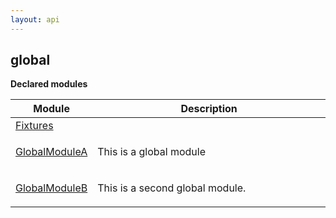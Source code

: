 ```yaml
---
layout: api
---
```


<style>
:root {
    --keyword-color: #a626a4;
}

.api-code {
    font-family: monospace;
    margin-bottom: 1rem;
    scroll-margin-top: 5.25rem;
}

.api-code pre {
    background-color: transparent;
}

.api-code .line {
    white-space: nowrap;
}

.api-code .keyword {
    color: var(--keyword-color);
}
</style>
<h2 class="title is-3">global</h2>
<p class="is-size-5"><strong>Declared modules</strong></p>



<table class="table is-bordered docs-modules"><thead><tr><th width="25%">Module</th><th width="75%">Description</th></tr></thead><tbody><tr><td><a href="/test-project/reference/TestProject/global-fixtures.html">Fixtures</a></td><td></td></tr><tr><td><a href="/test-project/reference/TestProject/global-globalmodulea.html">GlobalModuleA</a></td><td>

This is a global module

</td></tr><tr><td><a href="/test-project/reference/TestProject/global-globalmoduleb.html">GlobalModuleB</a></td><td>

This is a second global module.

</td></tr></tbody></table>